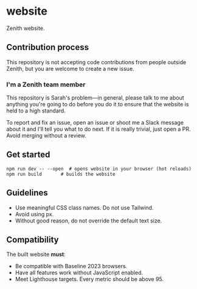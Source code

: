 # website

Zenith website.

## Contribution process

This repository is not accepting code contributions from people outside Zenith, but you are welcome to create a new issue.

### I'm a Zenith team member

This repository is Sarah's problem—in general, please talk to me about anything you're going to do before you do it to ensure that the website is held to a high standard.

To report and fix an issue, open an issue or shoot me a Slack message about it and I'll tell you what to do next. If it is really trivial, just open a PR. Avoid merging without a review.

## Get started

```
npm run dev -- --open  # opens website in your browser (hot reloads)
npm run build       # builds the website
```

## Guidelines

- Use meaningful CSS class names. Do not use Tailwind.
- Avoid using px.
- Without good reason, do not override the default text size.

## Compatibility

The built website **must**:

- Be compatible with Baseline 2023 browsers.
- Have all features work without JavaScript enabled.
- Meet Lighthouse targets. Every metric should be above 95.
